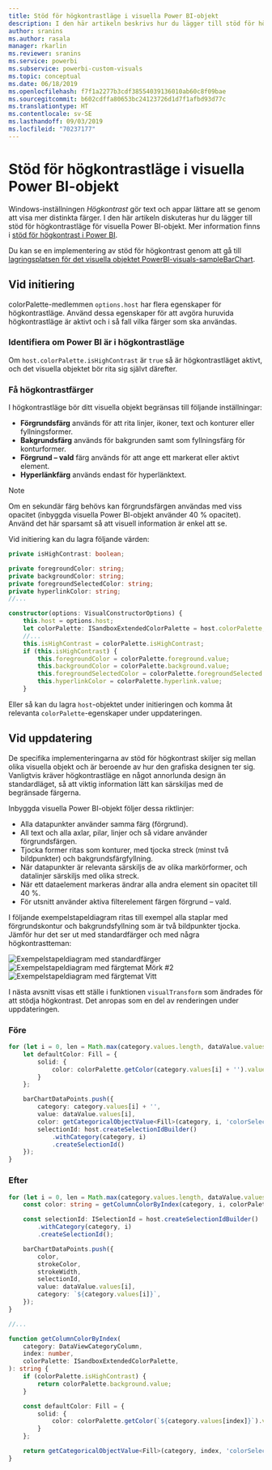 ```yaml
---
title: Stöd för högkontrastläge i visuella Power BI-objekt
description: I den här artikeln beskrivs hur du lägger till stöd för högkontrastläge för visuella Power BI-objekt.
author: sranins
ms.author: rasala
manager: rkarlin
ms.reviewer: sranins
ms.service: powerbi
ms.subservice: powerbi-custom-visuals
ms.topic: conceptual
ms.date: 06/18/2019
ms.openlocfilehash: f7f1a2277b3cdf38554039136010ab60c8f09bae
ms.sourcegitcommit: b602cdffa80653bc24123726d1d7f1afbd93d77c
ms.translationtype: HT
ms.contentlocale: sv-SE
ms.lasthandoff: 09/03/2019
ms.locfileid: "70237177"
---
```

# <a name="high-contrast-mode-support-in-power-bi-visuals"></a>Stöd för högkontrastläge i visuella Power BI-objekt

Windows-inställningen *Högkontrast* gör text och appar lättare att se genom att visa mer distinkta färger. I den här artikeln diskuteras hur du lägger till stöd för högkontrastläge för visuella Power BI-objekt. Mer information finns i [stöd för högkontrast i Power BI](https://powerbi.microsoft.com/blog/power-bi-desktop-june-2018-feature-summary/#highContrast).

Du kan se en implementering av stöd för högkontrast genom att gå till [lagringsplatsen för det visuella objektet PowerBI-visuals-sampleBarChart](https://github.com/Microsoft/PowerBI-visuals-sampleBarChart/commit/61011c82b66ca0d3321868f1d089c65101ca42e6).

## <a name="on-initialization"></a>Vid initiering

colorPalette-medlemmen `options.host` har flera egenskaper för högkontrastläge. Använd dessa egenskaper för att avgöra huruvida högkontrastläge är aktivt och i så fall vilka färger som ska användas.

### <a name="detect-that-power-bi-is-in-high-contrast-mode"></a>Identifiera om Power BI är i högkontrastläge

Om `host.colorPalette.isHighContrast` är `true` så är högkontrastläget aktivt, och det visuella objektet bör rita sig självt därefter.

### <a name="get-high-contrast-colors"></a>Få högkontrastfärger

I högkontrastläge bör ditt visuella objekt begränsas till följande inställningar:

* **Förgrundsfärg** används för att rita linjer, ikoner, text och konturer eller fyllningsformer.
* **Bakgrundsfärg** används för bakgrunden samt som fyllningsfärg för konturformer.
* **Förgrund – vald** färg används för att ange ett markerat eller aktivt element.
* **Hyperlänkfärg** används endast för hyperlänktext.

> [!NOTE]
> Om en sekundär färg behövs kan förgrundsfärgen användas med viss opacitet (inbyggda visuella Power BI-objekt använder 40 % opacitet). Använd det här sparsamt så att visuell information är enkel att se.

Vid initiering kan du lagra följande värden:

```typescript
private isHighContrast: boolean;

private foregroundColor: string;
private backgroundColor: string;
private foregroundSelectedColor: string;
private hyperlinkColor: string;
//...

constructor(options: VisualConstructorOptions) {
    this.host = options.host;
    let colorPalette: ISandboxExtendedColorPalette = host.colorPalette;
    //...
    this.isHighContrast = colorPalette.isHighContrast;
    if (this.isHighContrast) {
        this.foregroundColor = colorPalette.foreground.value;
        this.backgroundColor = colorPalette.background.value;
        this.foregroundSelectedColor = colorPalette.foregroundSelected.value;
        this.hyperlinkColor = colorPalette.hyperlink.value;
    }
```

Eller så kan du lagra `host`-objektet under initieringen och komma åt relevanta `colorPalette`-egenskaper under uppdateringen.

## <a name="on-update"></a>Vid uppdatering

De specifika implementeringarna av stöd för högkontrast skiljer sig mellan olika visuella objekt och är beroende av hur den grafiska designen ter sig. Vanligtvis kräver högkontrastläge en något annorlunda design än standardläget, så att viktig information lätt kan särskiljas med de begränsade färgerna.

Inbyggda visuella Power BI-objekt följer dessa riktlinjer:

* Alla datapunkter använder samma färg (förgrund).
* All text och alla axlar, pilar, linjer och så vidare använder förgrundsfärgen.
* Tjocka former ritas som konturer, med tjocka streck (minst två bildpunkter) och bakgrundsfärgfyllning.
* När datapunkter är relevanta särskiljs de av olika markörformer, och datalinjer särskiljs med olika streck.
* När ett dataelement markeras ändrar alla andra element sin opacitet till 40 %.
* För utsnitt använder aktiva filterelement färgen förgrund – vald.

I följande exempelstapeldiagram ritas till exempel alla staplar med förgrundskontur och bakgrundsfyllning som är två bildpunkter tjocka. Jämför hur det ser ut med standardfärger och med några högkontrastteman:

![Exempelstapeldiagram med standardfärger](./media/hc-samplebarchart-standard.png)
![Exempelstapeldiagram med färgtemat *Mörk #2*](./media/hc-samplebarchart-dark2.png)
![Exempelstapeldiagram med färgtemat *Vitt*](./media/hc-samplebarchart-white.png)

I nästa avsnitt visas ett ställe i funktionen `visualTransform` som ändrades för att stödja högkontrast. Det anropas som en del av renderingen under uppdateringen.

### <a name="before"></a>Före

```typescript
for (let i = 0, len = Math.max(category.values.length, dataValue.values.length); i < len; i++) {
    let defaultColor: Fill = {
        solid: {
            color: colorPalette.getColor(category.values[i] + '').value
        }
    };

    barChartDataPoints.push({
        category: category.values[i] + '',
        value: dataValue.values[i],
        color: getCategoricalObjectValue<Fill>(category, i, 'colorSelector', 'fill', defaultColor).solid.color,
        selectionId: host.createSelectionIdBuilder()
            .withCategory(category, i)
            .createSelectionId()
    });
}
```

### <a name="after"></a>Efter

```typescript
for (let i = 0, len = Math.max(category.values.length, dataValue.values.length); i < len; i++) {
    const color: string = getColumnColorByIndex(category, i, colorPalette);

    const selectionId: ISelectionId = host.createSelectionIdBuilder()
        .withCategory(category, i)
        .createSelectionId();

    barChartDataPoints.push({
        color,
        strokeColor,
        strokeWidth,
        selectionId,
        value: dataValue.values[i],
        category: `${category.values[i]}`,
    });
}

//...

function getColumnColorByIndex(
    category: DataViewCategoryColumn,
    index: number,
    colorPalette: ISandboxExtendedColorPalette,
): string {
    if (colorPalette.isHighContrast) {
        return colorPalette.background.value;
    }

    const defaultColor: Fill = {
        solid: {
            color: colorPalette.getColor(`${category.values[index]}`).value,
        }
    };

    return getCategoricalObjectValue<Fill>(category, index, 'colorSelector', 'fill', defaultColor).solid.color;
}
```
